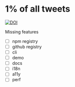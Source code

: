# 1% of all tweets

[![DOI](https://zenodo.org/badge/428581047.svg)](https://zenodo.org/badge/latestdoi/428581047)

Missing features

- [ ] npm registry
- [ ] github registry
- [ ] cli
- [ ] demo
- [ ] docs
- [ ] i18n
- [ ] a11y
- [ ] perf
